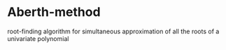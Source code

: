 # Aberth-method
root-finding algorithm for simultaneous approximation of all the roots of a univariate polynomial
